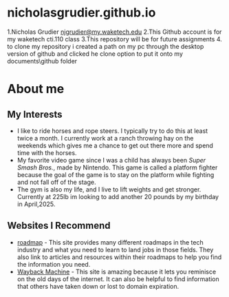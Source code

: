 # nicholasgrudier.github.io

1.Nicholas Grudier njgrudier@my.waketech.edu
2.This Github account is for my waketech cti.110 class
3.This repository will be for future assignments
4. to clone my repository i created a path on my pc through the desktop version of github and clicked he clone option to put it onto my documents\github folder


# About me
## My Interests
- I like to ride horses and rope steers. I typically try to do this at least twice a month. I currently work at a ranch throwing hay on the weekends which gives me a chance to get out there more and spend time with the horses.
- My favorite video game since I was a child has always been *Super Smash Bros.*, made by Nintendo. This game is called a platform fighter because the goal of the game is to stay on the platform while fighting and not fall off of the stage.
- The gym is also my life, and I live to lift weights and get stronger. Currently at 225lb im looking to add another 20 pounds by my birthday in April,2025. 

## Websites I Recommend
- [roadmap](https://roadmap.sh/) - This site provides many different roadmaps in the tech industry and what you need to learn to land jobs in those fields. They also link to articles and resources within their roadmaps to help you find the information you need.
- [Wayback Machine](https://web.archive.org/) - This site is amazing because it lets you reminisce on the old days of the internet. It can also be helpful to find information that others have taken down or lost to domain expiration.
